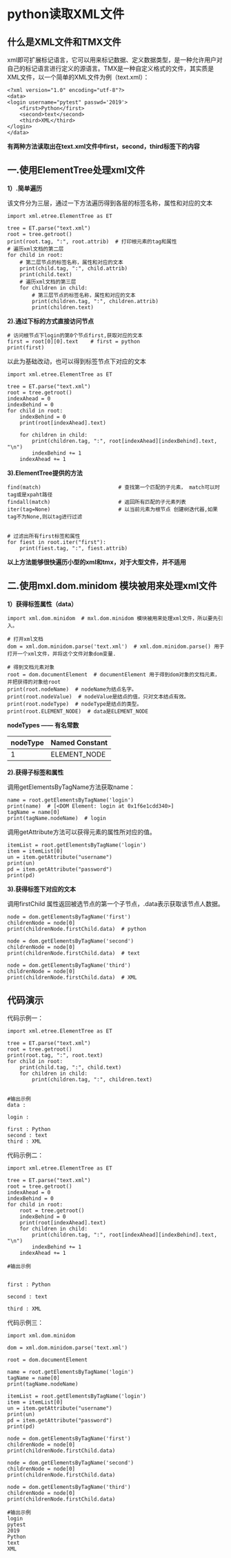 # python读取XML文件

## 什么是XML文件和TMX文件
xml即可扩展标记语言，它可以用来标记数据、定义数据类型，是一种允许用户对自己的标记语言进行定义的源语言。TMX是一种自定义格式的文件，其实质是XML文件，以一个简单的XML文件为例（text.xml）：


    <?xml version="1.0" encoding="utf-8"?>
	<data>
    <login username="pytest" passwd='2019'>
        <first>Python</first>
        <second>text</second>
		<third>XML</third>
    </login>
	</data>
 
   
**有两种方法读取出在text.xml文件中first，second，third标签下的内容**

## 一.使用ElementTree处理xml文件
**1）.简单遍历**

该文件分为三层，通过一下方法遍历得到各层的标签名称，属性和对应的文本

	import xml.etree.ElementTree as ET

	tree = ET.parse("text.xml")
	root = tree.getroot()
	print(root.tag, ":", root.attrib)  # 打印根元素的tag和属性
	# 遍历xml文档的第二层
	for child in root:
	    # 第二层节点的标签名称，属性和对应的文本
	    print(child.tag, ":", child.attrib)
	    print(child.text)
	    # 遍历xml文档的第三层
	    for children in child:
	        # 第三层节点的标签名称，属性和对应的文本
	        print(children.tag, ":", children.attrib)
	        print(children.text)



**2).通过下标的方式直接访问节点**


	# 访问根节点下login的第0个节点first,获取对应的文本
	first = root[0][0].text    # first = python
	print(first)

以此为基础改动，也可以得到标签节点下对应的文本


	import xml.etree.ElementTree as ET

	tree = ET.parse("text.xml")
	root = tree.getroot()
	indexAhead = 0
	indexBehind = 0
	for child in root:
	    indexBehind = 0
	    print(root[indexAhead].text)
	
	    for children in child:
	        print(children.tag, ":", root[indexAhead][indexBehind].text, "\n")
	        indexBehind += 1
	    indexAhead += 1


**3).ElementTree提供的方法**


	find(match)                         # 查找第一个匹配的子元素， match可以时tag或是xpaht路径
	findall(match)                      # 返回所有匹配的子元素列表 
	iter(tag=None)                      # 以当前元素为根节点 创建树迭代器,如果tag不为None,则以tag进行过滤


	# 过滤出所有first标签和属性
	for fiest in root.iter("first"):
    	print(fiest.tag, ":", fiest.attrib)


**以上方法能够很快遍历小型的xml和tmx，对于大型文件，并不适用**


## 二.使用mxl.dom.minidom 模块被用来处理xml文件 

**1）获得标签属性（data）**


	import xml.dom.minidom  # mxl.dom.minidom 模块被用来处理xml文件，所以要先引入。

	# 打开xml文档
	dom = xml.dom.minidom.parse('text.xml')  # xml.dom.minidom.parse() 用于打开一个xml文件，并将这个文件对象dom变量.

	# 得到文档元素对象
	root = dom.documentElement  # documentElement 用于得到dom对象的文档元素，并把获得的对象给root
	print(root.nodeName)  # nodeName为结点名字。
	print(root.nodeValue)  # nodeValue是结点的值，只对文本结点有效。
	print(root.nodeType)  # nodeType是结点的类型。
	print(root.ELEMENT_NODE)  # data是ELEMENT_NODE

**nodeTypes —— 有名常数**


|nodeType	|Named Constant		|
| --------	|--------		|
|	1	|ELEMENT_NODE		|




**2).获得子标签和属性**

调用getElementsByTagName方法获取name：

	
	name = root.getElementsByTagName('login')
	print(name)  # [<DOM Element: login at 0x1f6e1cdd340>]
	tagName = name[0]
	print(tagName.nodeName)  # login


调用getAttribute方法可以获得元素的属性所对应的值。
	
	itemList = root.getElementsByTagName('login')
	item = itemList[0]
	un = item.getAttribute("username")
	print(un)
	pd = item.getAttribute("password")
	print(pd)


**3).获得标签下对应的文本**

调用firstChild 属性返回被选节点的第一个子节点，.data表示获取该节点人数据。

	node = dom.getElementsByTagName('first')
	childrenNode = node[0]
	print(childrenNode.firstChild.data)  # python
	
	node = dom.getElementsByTagName('second')
	childrenNode = node[0]
	print(childrenNode.firstChild.data)  # text
	
	node = dom.getElementsByTagName('third')
	childrenNode = node[0]
	print(childrenNode.firstChild.data)  # XML
	

## 代码演示 

代码示例一：
>
	import xml.etree.ElementTree as ET
>
	tree = ET.parse("text.xml")
	root = tree.getroot()
	print(root.tag, ":", root.text)
	for child in root:
	    print(child.tag, ":", child.text)
	    for children in child:
	        print(children.tag, ":", children.text)


	#输出示例
	data : 
    
	login : 
	        
	first : Python
	second : text
	third : XML



代码示例二：
>
	import xml.etree.ElementTree as ET
>	
	tree = ET.parse("text.xml")
	root = tree.getroot()
	indexAhead = 0
	indexBehind = 0
	for child in root:
	    root = tree.getroot()
	    indexBehind = 0
	    print(root[indexAhead].text)	
	    for children in child:
	        print(children.tag, ":", root[indexAhead][indexBehind].text, "\n")
	        indexBehind += 1
	    indexAhead += 1

	#输出示例
	
	        
	first : Python 
	
	second : text 
	
	third : XML 
	
	
代码示例三：
>
	import xml.dom.minidom
>	
	dom = xml.dom.minidom.parse('text.xml')
>	
	root = dom.documentElement 
>	
	name = root.getElementsByTagName('login')
	tagName = name[0]
	print(tagName.nodeName)
>	
	itemList = root.getElementsByTagName('login')
	item = itemList[0]
	un = item.getAttribute("username")
	print(un)
	pd = item.getAttribute("password")
	print(pd)
>	
	node = dom.getElementsByTagName('first')
	childrenNode = node[0]
	print(childrenNode.firstChild.data)
>	
	node = dom.getElementsByTagName('second')
	childrenNode = node[0]
	print(childrenNode.firstChild.data)
>	
	node = dom.getElementsByTagName('third')
	childrenNode = node[0]
	print(childrenNode.firstChild.data)

	#输出示例
	login
	pytest
	2019
	Python
	text
	XML





